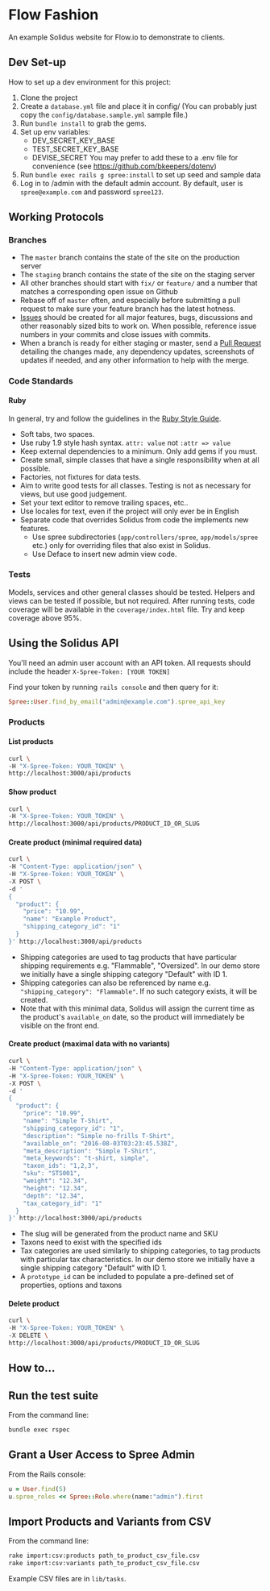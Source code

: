 # Flow Fashion
An example Solidus website for Flow.io to demonstrate to clients.

## Dev Set-up
How to set up a dev environment for this project:

1. Clone the project
2. Create a `database.yml` file and place it in config/ (You can probably just copy the `config/database.sample.yml` sample file.)
3. Run `bundle install` to grab the gems.
4. Set up env variables:
   - DEV_SECRET_KEY_BASE
   - TEST_SECRET_KEY_BASE
   - DEVISE_SECRET
   You may prefer to add these to a .env file for convenience (see https://github.com/bkeepers/dotenv)
5. Run `bundle exec rails g spree:install` to set up seed and sample data
6. Log in to /admin with the default admin account. By default, user is `spree@example.com` and password `spree123`.

## Working Protocols
### Branches
* The `master` branch contains the state of the site on the production server
* The `staging` branch contains the state of the site on the staging server
* All other branches should start with `fix/` or `feature/` and a number that matches a corresponding open issue on Github
* Rebase off of `master` often, and especially before submitting a pull request to make sure your feature branch has the latest hotness.
* [Issues](https://github.com/resolve/flow_solidus_demo/issues) should be created for all major features, bugs, discussions and other reasonably sized bits to work on. When possible, reference issue numbers in your commits and close issues with commits.
* When a branch is ready for either staging or master, send a [Pull Request](https://github.com/resolve/flow_solidus_demo/pull/new/master) detailing the changes made, any dependency updates, screenshots of updates if needed, and any other information to help with the merge.

### Code Standards
#### Ruby
In general, try and follow the guidelines in the [Ruby Style Guide](https://github.com/bbatsov/ruby-style-guide).
* Soft tabs, two spaces.
* Use ruby 1.9 style hash syntax. `attr: value` not `:attr => value`
* Keep external dependencies to a minimum. Only add gems if you must.
* Create small, simple classes that have a single responsibility when at all possible.
* Factories, not fixtures for data tests.
* Aim to write good tests for all classes. Testing is not as necessary for views, but use good judgement.
* Set your text editor to remove trailing spaces, etc..
* Use locales for text, even if the project will only ever be in English
* Separate code that overrides Solidus from code the implements new features.
  * Use spree subdirectories (`app/controllers/spree`, `app/models/spree` etc.) only for overriding files that also exist in Solidus.
  * Use Deface to insert new admin view code.
### Tests
Models, services and other general classes should be tested. Helpers and views can be tested if possible, but not required.
After running tests, code coverage will be available in the `coverage/index.html` file. Try and keep coverage above 95%.

## Using the Solidus API
You'll need an admin user account with an API token. All requests should include the header
`X-Spree-Token: [YOUR TOKEN]`

Find your token by running `rails console` and then query for it:

```ruby
Spree::User.find_by_email("admin@example.com").spree_api_key
```

### Products
#### List products

```bash
curl \
-H "X-Spree-Token: YOUR_TOKEN" \
http://localhost:3000/api/products
```

#### Show product

```bash
curl \
-H "X-Spree-Token: YOUR_TOKEN" \
http://localhost:3000/api/products/PRODUCT_ID_OR_SLUG
```

#### Create product (minimal required data)

```bash
curl \
-H "Content-Type: application/json" \
-H "X-Spree-Token: YOUR_TOKEN" \
-X POST \
-d '
{
  "product": {
    "price": "10.99",
    "name": "Example Product",
    "shipping_category_id": "1"
  }
}' http://localhost:3000/api/products
```

- Shipping categories are used to tag products that have particular shipping requirements e.g. "Flammable", "Oversized". In our demo store we initially have a single shipping category "Default" with ID 1.
- Shipping categories can also be referenced by name e.g. `"shipping_category": "Flammable"`. If no such category exists, it will be created.
- Note that with this minimal data, Solidus will assign the current time as the product's `available_on` date, so the product will immediately be visible on the front end.

#### Create product (maximal data with no variants)
```bash
curl \
-H "Content-Type: application/json" \
-H "X-Spree-Token: YOUR_TOKEN" \
-X POST \
-d '
{
  "product": {
    "price": "10.99",
    "name": "Simple T-Shirt",
    "shipping_category_id": "1",
    "description": "Simple no-frills T-Shirt",
    "available_on": "2016-08-03T03:23:45.538Z",
    "meta_description": "Simple T-Shirt",
    "meta_keywords": "t-shirt, simple",
    "taxon_ids": "1,2,3",
    "sku": "STS001",
    "weight": "12.34",
    "height": "12.34",
    "depth": "12.34",
    "tax_category_id": "1"
  }
}' http://localhost:3000/api/products
```

- The slug will be generated from the product name and SKU
- Taxons need to exist with the specified ids
- Tax categories are used similarly to shipping categories, to tag products with particular tax characteristics. In our demo store we initially have a single shipping category "Default" with ID 1.
- A `prototype_id` can be included to populate a pre-defined set of properties, options and taxons

#### Delete product
```bash
curl \
-H "X-Spree-Token: YOUR_TOKEN" \
-X DELETE \
http://localhost:3000/api/products/PRODUCT_ID_OR_SLUG
```

## How to...
## Run the test suite
From the command line:
```bash
bundle exec rspec
```
## Grant a User Access to Spree Admin
From the Rails console:
```ruby
u = User.find(5)
u.spree_roles << Spree::Role.where(name:"admin").first
```
## Import Products and Variants from CSV
From the command line:
```bash
rake import:csv:products path_to_product_csv_file.csv
rake import:csv:variants path_to_product_csv_file.csv
```
Example CSV files are in `lib/tasks`.
